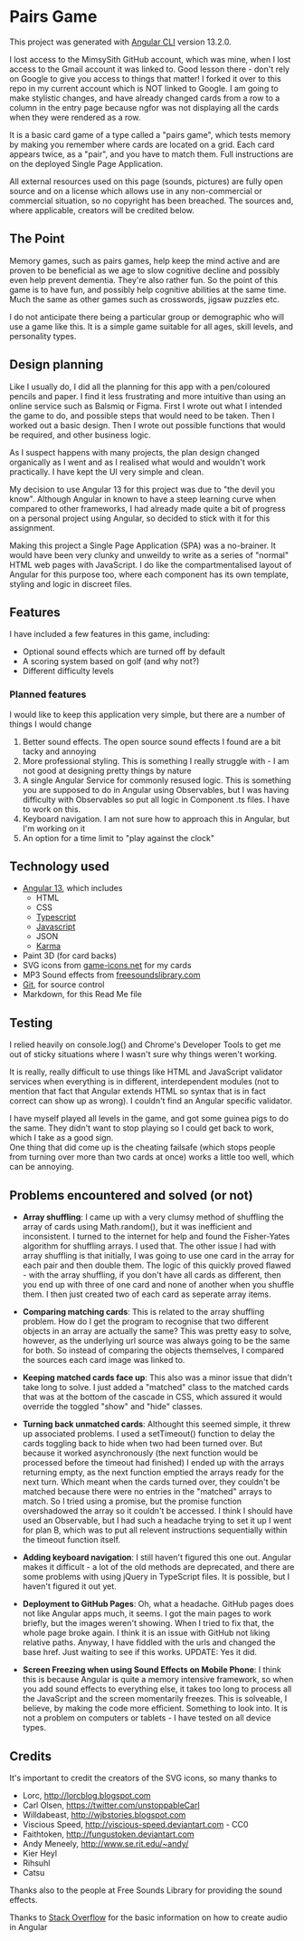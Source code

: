# Pairs Game

This project was generated with [Angular CLI](https://github.com/angular/angular-cli) version 13.2.0.

I lost access to the MimsySith GitHub account, which was mine, when I lost access to the Gmail account it was linked to. Good lesson there - don't rely on Google to give you access to things that matter! I forked it over to this repo in my current account which is NOT linked to Google. I am going to make stylistic changes, and have already changed cards from a row to a column in the entry page because ngfor was not displaying all the cards when they were rendered as a row.

It is a basic card game of a type called a "pairs game", which tests memory by making you remember where cards are located on a grid. Each card appears twice, as a "pair", and you have to match them. Full instructions are on the deployed Single Page Application.

All external resources used on this page (sounds, pictures) are fully open source and on a license which allows use in any non-commercial or commercial situation, so no copyright has been breached. The sources and, where applicable, creators will be credited below.



## The Point

Memory games, such as pairs games, help keep the mind active and are proven to be beneficial as we age to slow cognitive decline and possibly even help prevent dementia. They're also rather fun.  So the point of this game is to have fun, and possibly help cognitive abilities at the same time. Much the same as other games such as crosswords, jigsaw puzzles etc. 

I do not anticipate there being a particular group or demographic who will use a game like this. It is a simple game suitable for all ages, skill levels, and personality types.



## Design planning

Like I usually do, I did all the planning for this app with a pen/coloured pencils and paper. I find it less frustrating and more intuitive than using an online service such as Balsmiq or Figma. First I wrote out what I intended the game to do, and possible steps that would need to be taken. Then I worked out a basic design. Then I wrote out possible functions that would be required, and other business logic.

As I suspect happens with many projects, the plan design changed organically as I went and as I realised what would and wouldn't work practically. I have kept the UI very simple and clean.

My decision to use Angular 13 for this project was due to "the devil you know". Although Angular in known to have a steep learning curve when compared to other frameworks, I had already made quite a bit of progress on a personal project using Angular, so decided to stick with it for this assignment.

Making this project a Single Page Application (SPA) was a no-brainer. It would have been very clunky and unweildy to write as a series of "normal" HTML web pages with JavaScript. I do like the compartmentalised layout of Angular for this purpose too, where each component has its own template, styling and logic in discreet files.



## Features

I have included a few features in this game, including:

- Optional sound effects which are turned off by default
- A scoring system based on golf (and why not?)
- Different difficulty levels




### Planned features

I would like to keep this application very simple, but there are a number of things I would change

1. Better sound effects. The open source sound effects I found are a bit tacky and annoying
2. More professional styling. This is something I really struggle with - I am not good at designing pretty things by nature
3. A single Angular Service for commonly resused logic. This is something you are supposed to do in Angular using Observables, but I was having difficulty with Observables so put all logic in Component .ts files. I have to work on this.
4. Keyboard navigation. I am not sure how to approach this in Angular, but I'm working on it
5. An option for a time limit to "play against the clock"



## Technology used

- [Angular 13](https://angular.io/), which includes
    - HTML
    - CSS
    - [Typescript](https://www.typescriptlang.org/)
    - [Javascript](https://www.javascript.com/)
    - JSON
    - [Karma](https://www.npmjs.com/package/karma)
- Paint 3D (for card backs)
- SVG icons from [game-icons.net](https://game-icons.net/) for my cards
- MP3 Sound effects from [freesoundslibrary.com](https://www.freesoundslibrary.com/)
- [Git](https://github.com/), for source control
- Markdown, for this Read Me file



## Testing

I relied heavily on console.log() and Chrome's Developer Tools to get me out of sticky situations where I wasn't sure why things weren't working. 

It is really, really difficult to use things like HTML and JavaScript validator services when everything is in different, interdependent modules (not to mention that fact that Angular extends HTML so syntax that is in fact correct can show up as wrong). I couldn't find an Angular specific validator.

I have myself played all levels in the game, and got some guinea pigs to do the same. They didn't want to stop playing so I could get back to work, which I take as a good sign. <br>
One thing that did come up is the cheating failsafe (which stops people from turning over more than two cards at once) works a little too well, which can be annoying.


## Problems encountered and solved (or not)

- **Array shuffling**:  I came up with a very clumsy method of shuffling the array of cards using Math.random(), but it was inefficient and inconsistent. I turned to the internet for help and found the Fisher-Yates algorithm for shuffling arrays. I used that. The other issue I had with array shuffling is that initially, I was going to use one card in the array for each pair and then double them. The logic of this quickly proved flawed - with the array shuffling, if you don't have all cards as different, then you end up with three of one card and none of another when you shuffle them. I then just created two of each card as seperate array items.

- **Comparing matching cards**:  This is related to the array shuffling problem. How do I get the program to recognise that two different objects in an array are actually the same? This was pretty easy to solve, however, as the underlying url source was always going to be the same for both. So instead of comparing the objects themselves, I compared the sources each card image was linked to.

- **Keeping matched cards face up**:  This also was a minor issue that didn't take long to solve. I just added a "matched" class to the matched cards that was at the bottom of the cascade in CSS, which assured it would override the toggled "show" and "hide" classes.

- **Turning back unmatched cards**:  Althought this seemed simple, it threw up associated problems. I used a setTimeout() function to delay the cards toggling back to hide when two had been turned over. But because it worked asynchronously (the next function would be processed before the timeout had finished) I ended up with the arrays returning empty, as the next function emptied the arrays ready for the next turn. Which meant when the cards turned over, they couldn't be matched because there were no entries in the "matched" arrays to match. So I tried using a promise, but the promise function overshadowed the array so it couldn't be accessed. I think I should have used an Observable, but I had such a headache trying to set it up I went for plan B, which was to put all relevent instructions sequentially within the timeout function itself.

- **Adding keyboard navigation**:  I still haven't figured this one out. Angular makes it difficult - a lot of the old methods are deprecated, and there are some problems with using jQuery in TypeScript files. It is possible, but I haven't figured it out yet.

- **Deployment to GitHub Pages**: Oh, what a headache. GitHub pages does not like Angular apps much, it seems. I got the main pages to work briefly, but the images weren't showing. When I tried to fix that, the whole page broke again. I think
it is an issue with GitHub not liking relative paths. Anyway, I have fiddled with the urls and changed the base href. Just
waiting to see if this works.
UPDATE: Yes it did.

- **Screen Freezing when using Sound Effects on Mobile Phone**: I think this is because Angular is quite a memory intensive framework, so when you add sound effects to everything else, it takes too long to process all the JavaScript and the screen
momentarily freezes. This is solveable, I believe, by making the code more efficient. Something to look into. It is not a problem on computers or tablets - I have tested on all device types.

## Credits

It's important to credit the creators of the SVG icons, so many thanks to 
- Lorc, http://lorcblog.blogspot.com
- Carl Olsen, https://twitter.com/unstoppableCarl
- Willdabeast, http://wjbstories.blogspot.com
- Viscious Speed, http://viscious-speed.deviantart.com - CC0
- Faithtoken, http://fungustoken.deviantart.com
- Andy Meneely, http://www.se.rit.edu/~andy/
- Kier Heyl
- Rihsuhl
- Catsu 

Thanks also to the people at Free Sounds Library for providing the sound effects.

Thanks to [Stack Overflow](https://stackoverflow.com/) for the basic information on how to create audio in Angular
